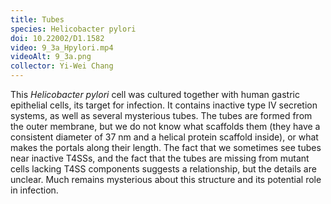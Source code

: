 ```yaml
---
title: Tubes
species: Helicobacter pylori 
doi: 10.22002/D1.1582
video: 9_3a_Hpylori.mp4
videoAlt: 9_3a.png
collector: Yi-Wei Chang
---
```


This *Helicobacter pylori* cell was cultured together with human gastric epithelial cells, its target for infection. It contains inactive type IV secretion systems, as well as several mysterious tubes. The tubes are formed from the outer membrane, but we do not know what scaffolds them (they have a consistent diameter of 37 nm and a helical protein scaffold inside), or what makes the portals along their length. The fact that we sometimes see tubes near inactive T4SSs, and the fact that the tubes are missing from mutant cells lacking T4SS components suggests a relationship, but the details are unclear. Much remains mysterious about this structure and its potential role in infection.

